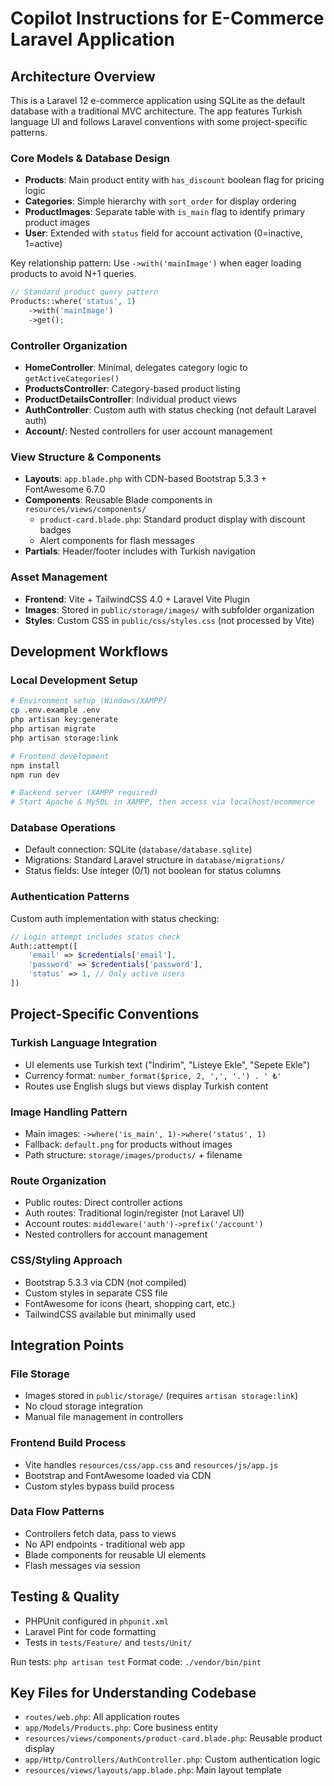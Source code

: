 # Copilot Instructions for E-Commerce Laravel Application

## Architecture Overview

This is a Laravel 12 e-commerce application using SQLite as the default database with a traditional MVC architecture. The app features Turkish language UI and follows Laravel conventions with some project-specific patterns.

### Core Models & Database Design
- **Products**: Main product entity with `has_discount` boolean flag for pricing logic
- **Categories**: Simple hierarchy with `sort_order` for display ordering
- **ProductImages**: Separate table with `is_main` flag to identify primary product images
- **User**: Extended with `status` field for account activation (0=inactive, 1=active)

Key relationship pattern: Use `->with('mainImage')` when eager loading products to avoid N+1 queries.

```php
// Standard product query pattern
Products::where('status', 1)
    ->with('mainImage')
    ->get();
```

### Controller Organization
- **HomeController**: Minimal, delegates category logic to `getActiveCategories()`
- **ProductsController**: Category-based product listing
- **ProductDetailsController**: Individual product views
- **AuthController**: Custom auth with status checking (not default Laravel auth)
- **Account/**: Nested controllers for user account management

### View Structure & Components
- **Layouts**: `app.blade.php` with CDN-based Bootstrap 5.3.3 + FontAwesome 6.7.0
- **Components**: Reusable Blade components in `resources/views/components/`
  - `product-card.blade.php`: Standard product display with discount badges
  - Alert components for flash messages
- **Partials**: Header/footer includes with Turkish navigation

### Asset Management
- **Frontend**: Vite + TailwindCSS 4.0 + Laravel Vite Plugin
- **Images**: Stored in `public/storage/images/` with subfolder organization
- **Styles**: Custom CSS in `public/css/styles.css` (not processed by Vite)

## Development Workflows

### Local Development Setup
```bash
# Environment setup (Windows/XAMPP)
cp .env.example .env
php artisan key:generate
php artisan migrate
php artisan storage:link

# Frontend development
npm install
npm run dev

# Backend server (XAMPP required)
# Start Apache & MySQL in XAMPP, then access via localhost/ecommerce
```

### Database Operations
- Default connection: SQLite (`database/database.sqlite`)
- Migrations: Standard Laravel structure in `database/migrations/`
- Status fields: Use integer (0/1) not boolean for status columns

### Authentication Patterns
Custom auth implementation with status checking:
```php
// Login attempt includes status check
Auth::attempt([
    'email' => $credentials['email'],
    'password' => $credentials['password'],
    'status' => 1, // Only active users
])
```

## Project-Specific Conventions

### Turkish Language Integration
- UI elements use Turkish text ("İndirim", "Listeye Ekle", "Sepete Ekle")
- Currency format: `number_format($price, 2, ',', '.') . ' ₺'`
- Routes use English slugs but views display Turkish content

### Image Handling Pattern
- Main images: `->where('is_main', 1)->where('status', 1)`
- Fallback: `default.png` for products without images
- Path structure: `storage/images/products/` + filename

### Route Organization
- Public routes: Direct controller actions
- Auth routes: Traditional login/register (not Laravel UI)
- Account routes: `middleware('auth')->prefix('/account')`
- Nested controllers for account management

### CSS/Styling Approach
- Bootstrap 5.3.3 via CDN (not compiled)
- Custom styles in separate CSS file
- FontAwesome for icons (heart, shopping cart, etc.)
- TailwindCSS available but minimally used

## Integration Points

### File Storage
- Images stored in `public/storage/` (requires `artisan storage:link`)
- No cloud storage integration
- Manual file management in controllers

### Frontend Build Process
- Vite handles `resources/css/app.css` and `resources/js/app.js`
- Bootstrap and FontAwesome loaded via CDN
- Custom styles bypass build process

### Data Flow Patterns
- Controllers fetch data, pass to views
- No API endpoints - traditional web app
- Blade components for reusable UI elements
- Flash messages via session

## Testing & Quality

- PHPUnit configured in `phpunit.xml`
- Laravel Pint for code formatting
- Tests in `tests/Feature/` and `tests/Unit/`

Run tests: `php artisan test`
Format code: `./vendor/bin/pint`

## Key Files for Understanding Codebase
- `routes/web.php`: All application routes
- `app/Models/Products.php`: Core business entity
- `resources/views/components/product-card.blade.php`: Reusable product display
- `app/Http/Controllers/AuthController.php`: Custom authentication logic
- `resources/views/layouts/app.blade.php`: Main layout template
